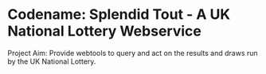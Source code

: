 # Codename: Splendid Tout - A UK National Lottery Webservice

Project Aim: Provide webtools to query and act on the results and draws run by the UK National Lottery.
